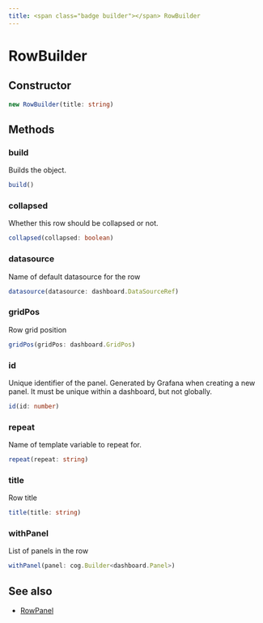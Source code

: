 ```yaml
---
title: <span class="badge builder"></span> RowBuilder
---
```

# <span class="badge builder"></span> RowBuilder

## Constructor

```typescript
new RowBuilder(title: string)
```
## Methods

### <span class="badge object-method"></span> build

Builds the object.

```typescript
build()
```

### <span class="badge object-method"></span> collapsed

Whether this row should be collapsed or not.

```typescript
collapsed(collapsed: boolean)
```

### <span class="badge object-method"></span> datasource

Name of default datasource for the row

```typescript
datasource(datasource: dashboard.DataSourceRef)
```

### <span class="badge object-method"></span> gridPos

Row grid position

```typescript
gridPos(gridPos: dashboard.GridPos)
```

### <span class="badge object-method"></span> id

Unique identifier of the panel. Generated by Grafana when creating a new panel. It must be unique within a dashboard, but not globally.

```typescript
id(id: number)
```

### <span class="badge object-method"></span> repeat

Name of template variable to repeat for.

```typescript
repeat(repeat: string)
```

### <span class="badge object-method"></span> title

Row title

```typescript
title(title: string)
```

### <span class="badge object-method"></span> withPanel

List of panels in the row

```typescript
withPanel(panel: cog.Builder<dashboard.Panel>)
```

## See also

 * <span class="badge object-type-interface"></span> [RowPanel](./object-RowPanel.md)

